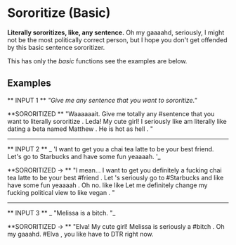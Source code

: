 Sororitize (Basic)
=============

**Literally sororitizes, like, any sentence.** Oh my gaaaahd, seriously, I might not be the most politically correct person, but I hope you don't get offended by this basic sentence sororitizer. 

This has only the _basic_ functions see the examples are below.



## Examples

** INPUT 1 ** _"Give me any sentence that you want to sororitize."_

**SORORITIZED ** "Waaaaaait. Give me totally any #sentence that you want to literally sororitize . Leda! My cute girl! I seriously like am literally like dating a beta named Matthew . He is hot as hell . " 


--------------

** INPUT 2 ** _ 'I want to get you a chai tea latte to be your best friend. Let's go to Starbucks and have some fun yeaaaah. '_

**SORORITIZED -> ** "I mean... I want to get you definitely a fucking chai tea latte to be your best #friend . Let 's seriously go to #Starbucks and like have some fun yeaaaah . Oh no. like like Let me definitely change my fucking political view to like vegan .  "

--------------




** INPUT 3 ** _ "Melissa is a bitch.  "_

**SORORITIZED -> ** "Elva! My cute girl! Melissa is seriously a #bitch . Oh my gaaahd. #Elva , you like have to DTR right now.
